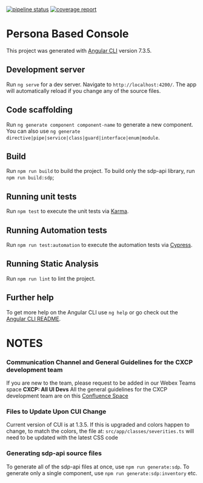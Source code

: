 [![pipeline status](https://gitlab-sjc.cisco.com/sso-apps/persona-based-console/badges/develop/pipeline.svg)](https://gitlab-sjc.cisco.com/sso-apps/persona-based-console/commits/develop)
[![coverage report](https://gitlab-sjc.cisco.com/sso-apps/persona-based-console/badges/develop/coverage.svg)](https://gitlab-sjc.cisco.com/sso-apps/persona-based-console/commits/develop)

# Persona Based Console

This project was generated with [Angular CLI](https://github.com/angular/angular-cli) version 7.3.5.

## Development server

Run `ng serve` for a dev server. Navigate to `http://localhost:4200/`. The app will automatically reload if you change any of the source files.

## Code scaffolding

Run `ng generate component component-name` to generate a new component. You can also use `ng generate directive|pipe|service|class|guard|interface|enum|module`.

## Build

Run `npm run build` to build the project. To build only the sdp-api library, run `npm run build:sdp`;

## Running unit tests

Run `npm test` to execute the unit tests via [Karma](https://karma-runner.github.io).

## Running Automation tests

Run `npm run test:automation` to execute the automation tests via [Cypress](https://www.cypress.io/).

## Running Static Analysis

Run `npm run lint` to lint the project.

## Further help

To get more help on the Angular CLI use `ng help` or go check out the [Angular CLI README](https://github.com/angular/angular-cli/blob/master/README.md).

# NOTES
### Communication Channel and General Guidelines for the CXCP development team
If you are new to the team, please request to be added in our Webex Teams space  **CXCP: All UI Devs**
All the general guidelines for the CXCP development team are on this [Confluence Space](https://confluence-eng-sjc1.cisco.com/conf/display/CXD/CX+Dev+Team)

### Files to Update Upon CUI Change

Current version of CUI is at 1.3.5.
If this is upgraded and colors happen to change, to match the colors, the file at:
`src/app/classes/severities.ts` will need to be updated with the latest CSS code

### Generating sdp-api source files
To generate all of the sdp-api files at once, use `npm run generate:sdp`. To generate only a single component, use `npm run generate:sdp:inventory` etc.
